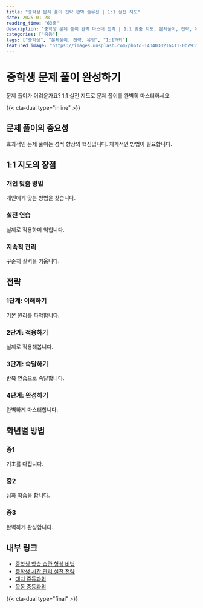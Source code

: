 ```yaml
---
title: "중학생 문제 풀이 전략 완벽 솔루션 | 1:1 실전 지도"
date: 2025-01-28
reading_time: "63줄"
description: "중학생 문제 풀이 완벽 마스터 전략 | 1:1 맞춤 지도, 문제풀이, 전략, 유형 [2025년]"
categories: ["중등"]
tags: ["중학생", "문제풀이, 전략, 유형", "1:1과외"]
featured_image: "https://images.unsplash.com/photo-1434030216411-0b793f4b4173?w=1200&h=630&fit=crop"
---
```


# 중학생 문제 풀이 완성하기

문제 풀이가 어려운가요? 1:1 실전 지도로 문제 풀이를 완벽히 마스터하세요.

{{< cta-dual type="inline" >}}

## 문제 풀이의 중요성

효과적인 문제 풀이는 성적 향상의 핵심입니다. 체계적인 방법이 필요합니다.

## 1:1 지도의 장점

### 개인 맞춤 방법
개인에게 맞는 방법을 찾습니다.

### 실전 연습
실제로 적용하며 익힙니다.

### 지속적 관리
꾸준히 실력을 키웁니다.

## 전략

### 1단계: 이해하기
기본 원리를 파악합니다.

### 2단계: 적용하기
실제로 적용해봅니다.

### 3단계: 숙달하기
반복 연습으로 숙달합니다.

### 4단계: 완성하기
완벽하게 마스터합니다.

## 학년별 방법

### 중1
기초를 다집니다.

### 중2
심화 학습을 합니다.

### 중3
완벽하게 완성합니다.

## 내부 링크
- [중학생 학습 습관 형성 비법](../../middle/middle-study-habits/)
- [중학생 시간 관리 실전 전략](../../middle/middle-time-management/)
- [대치 중등과외](../../local/daechi-middle/)
- [목동 중등과외](../../local/mokdong-middle/)

{{< cta-dual type="final" >}}

